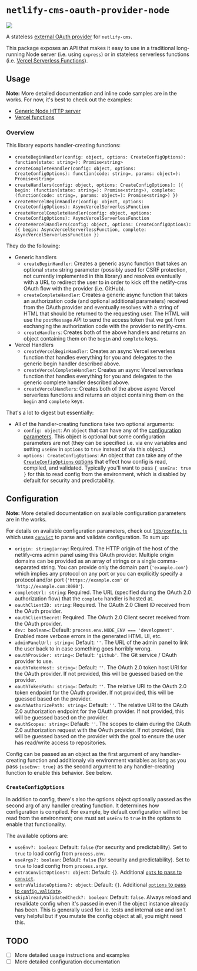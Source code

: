 # `netlify-cms-oauth-provider-node`

![](https://img.shields.io/npm/v/netlify-cms-oauth-provider-node)

A stateless [external OAuth provider](https://www.netlifycms.org/docs/authentication-backends/#external-oauth-clients)
for `netlify-cms`.

This package exposes an API that makes it easy to use in a traditional long-running Node server (i.e. using `express`)
or in stateless serverless functions (i.e.
[Vercel Serverless Functions](https://vercel.com/docs/serverless-functions/introduction)).

## Usage

**Note:** More detailed documentation and inline code samples are in the works. For now, it's best to check out the
examples:

-   [Generic Node HTTP server](./examples/generic)
-   [Vercel functions](./examples/vercel)

### Overview

This library exports handler-creating functions:

-   `createBeginHandler(config: object, options: CreateConfigOptions): function(state: string=): Promise<string>`
-   `createCompleteHandler(config: object, options: CreateConfigOptions): function(code: string=, params: object=): Promise<string>`
-   `createHandlers(config: object, options: CreateConfigOptions): ({ begin: (function(state: string=): Promise<string>), complete: (function(code: string=, params: object=): Promise<string>) })`
-   `createVercelBeginHandler(config: object, options: CreateConfigOptions): AsyncVercelServerlessFunction`
-   `createVercelCompleteHandler(config: object, options: CreateConfigOptions): AsyncVercelServerlessFunction`
-   `createVercelHandlers(config: object, options: CreateConfigOptions): ({ begin: AsyncVercelServerlessFunction, complete: AsyncVercelServerlessFunction })`

They do the following:

-   Generic handlers
    -   `createBeginHandler`: Creates a generic async function that takes an optional `state` string parameter (possibly used
        for CSRF protection, not currently implemented in this library) and resolves eventually with a URL to redirect the
        user to in order to kick off the netlify-cms OAuth flow with the provider (i.e. GitHub).
    -   `createCompleteHandler`: Creates a generic async function that takes an authorization code (and optional additional
        parameters) received from the OAuth provider and eventually resolves with a string of HTML that should be returned
        to the requesting user. The HTML will use the `postMessage` API to send the access token that we got from exchanging
        the authorization code with the provider to netlify-cms.
    -   `createHandlers`: Creates both of the above handlers and returns an object containing them on the `begin` and
        `complete` keys.
-   Vercel Handlers
    -   `createVercelBeginHandler`: Creates an async Vercel serverless function that handles everything for you and
        delegates to the generic begin handler described above.
    -   `createVercelCompleteHandler`: Creates an async Vercel serverless function that handles everything for you and
        delegates to the generic complete handler described above.
    -   `createVercelHandlers`: Creates both of the above async Vercel serverless functions and returns an object containing
        them on the `begin` and `complete` keys.

That's a lot to digest but essentially:

-   All of the handler-creating functions take two optional arguments:
    -   `config: object`: An `object` that can have any of the [configuration parameters](#configuration). This object
        is optional but some configuration parameters are not (they can be specified i.e. via env variables and setting
        `useEnv` in `options` to `true` instead of via this object.)
    -   `options: CreateConfigOptions`: An object that can take any of the [`CreateConfigOptions` options](#createconfigoptions)
        that effect how config is read, compiled, and validated. Typically you'll want to pass `{ useEnv: true }` for this
        to read config from the environment, which is disabled by default for security and predictability.

## Configuration

**Note:** More detailed documentation on available configuration parameters are in the works.

For details on available configuration parameters, check out [`lib/config.js`](./lib/config.js) which uses
[`convict`](https://github.com/mozilla/node-convict) to parse and validate configuration. To sum up:

-   `origin: string|array`: Required. The HTTP origin of the host of the netlify-cms admin panel using this OAuth
    provider. Multiple origin domains can be provided as an array of strings or a single comma-separated string. You can
    provide only the domain part (`'example.com'`) which implies any protocol on any port or you can explicitly specify
    a protocol and/or port (`'https://example.com'` or `'http://example.com:8080'`).
-   `completeUrl: string`: Required. The URL (specified during the OAuth 2.0 authorization flow) that the `complete`
    handler is hosted at.
-   `oauthClientID: string`: Required. The OAuth 2.0 Client ID received from the OAuth provider.
-   `oauthClientSecret`: Required. The OAuth 2.0 Client secret received from the OAuth provider.
-   `dev: boolean=`: Default: `process.env.NODE_ENV === 'development'`. Enabled more verbose errors in the generated HTML
    UI, etc.
-   `adminPanelUrl: string=`: Default: `''`. The URL of the admin panel to link the user back to in case something
    goes horribly wrong.
-   `oauthProvider: string=`: Default: `'github'`. The Git service / OAuth provider to use.
-   `oauthTokenHost: string=`: Default: `''`. The OAuth 2.0 token host URI for the OAuth provider. If not provided,
    this will be guessed based on the provider.
-   `oauthTokenPath: string=`: Default: `''`. The relative URI to the OAuth 2.0 token endpoint for the OAuth provider.
    If not provided, this will be guessed based on the provider.
-   `oauthAuthorizePath: string=`: Default: `''`. The relative URI to the OAuth 2.0 authorization endpoint for the
    OAuth provider. If not provided, this will be guessed based on the provider.
-   `oauthScopes: string=`: Default: `''`. The scopes to claim during the OAuth 2.0 authorization request with the OAuth
    provider. If not provided, this will be guessed based on the provider with the goal to ensure the user has read/write
    access to repositories.

Config can be passed as an object as the first argument of any handler-creating function and additionaly via
environment variables as long as you pass `{useEnv: true}` as the second argument to any handler-creating function
to enable this behavior. See below.

### `CreateConfigOptions`

In addition to config, there's also the options object optionally passed as the second arg of any handler creating
function. It determines how configuration is compiled. For example, by default configuration will not be read from
the environment; one must set `useEnv` to `true` in the options to enable that functionality.

The available options are:

-   `useEnv?: boolean`: Default: `false` (for security and predictability). Set to `true` to load config from
    `process.env`.
-   `useArgs?: boolean`: Default: `false` (for security and predictability). Set to `true` to load config from
    `process.argv`.
-   `extraConvictOptions?: object`: Default: `{}`. Additional [`opts` to pass to `convict`](https://github.com/mozilla/node-convict/tree/master/packages/convict#var-config--convictschema-opts).
-   `extraValidateOptions?: object`: Default: `{}`. Additional [`options` to pass to `config.validate`](https://github.com/mozilla/node-convict/tree/master/packages/convict#configvalidateoptions).
-   `skipAlreadyValidatedCheck?: boolean`: Default: `false`. Always reload and revalidate config when it's passed in even
    if the object instance already has been. This is generally used for i.e. tests and internal use and isn't very helpful
    but if you mutate the config object at all, you might need this.

## TODO

-   [ ] More detailed usage instructions and examples
-   [ ] More detailed configuration documentation
